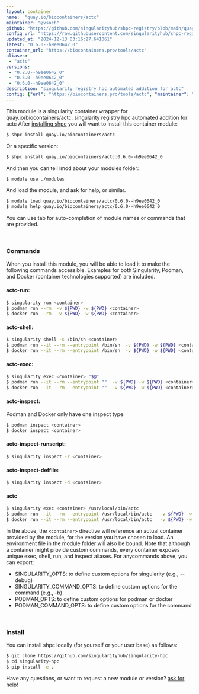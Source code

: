 ```yaml
---
layout: container
name:  "quay.io/biocontainers/actc"
maintainer: "@vsoch"
github: "https://github.com/singularityhub/shpc-registry/blob/main/quay.io/biocontainers/actc/container.yaml"
config_url: "https://raw.githubusercontent.com/singularityhub/shpc-registry/main/quay.io/biocontainers/actc/container.yaml"
updated_at: "2024-12-13 03:16:27.641061"
latest: "0.6.0--h9ee0642_0"
container_url: "https://biocontainers.pro/tools/actc"
aliases:
 - "actc"
versions:
 - "0.2.0--h9ee0642_0"
 - "0.5.0--h9ee0642_0"
 - "0.6.0--h9ee0642_0"
description: "singularity registry hpc automated addition for actc"
config: {"url": "https://biocontainers.pro/tools/actc", "maintainer": "@vsoch", "description": "singularity registry hpc automated addition for actc", "latest": {"0.6.0--h9ee0642_0": "sha256:95d652d98a2cc6322b69346fda7b6ca588797454021f840ffbbc9239aa3a5bce"}, "tags": {"0.2.0--h9ee0642_0": "sha256:6dbd50ab8bd39f6b3e8a7dc18075b799e77e39035b5c963535b06864e671c261", "0.5.0--h9ee0642_0": "sha256:1753703e1fbf2ef04e1dbda4041e9277abf7ad595bb841085957acf137a71ed3", "0.6.0--h9ee0642_0": "sha256:95d652d98a2cc6322b69346fda7b6ca588797454021f840ffbbc9239aa3a5bce"}, "docker": "quay.io/biocontainers/actc", "aliases": {"actc": "/usr/local/bin/actc"}}
---
```


This module is a singularity container wrapper for quay.io/biocontainers/actc.
singularity registry hpc automated addition for actc
After [installing shpc](#install) you will want to install this container module:


```bash
$ shpc install quay.io/biocontainers/actc
```

Or a specific version:

```bash
$ shpc install quay.io/biocontainers/actc:0.6.0--h9ee0642_0
```

And then you can tell lmod about your modules folder:

```bash
$ module use ./modules
```

And load the module, and ask for help, or similar.

```bash
$ module load quay.io/biocontainers/actc/0.6.0--h9ee0642_0
$ module help quay.io/biocontainers/actc/0.6.0--h9ee0642_0
```

You can use tab for auto-completion of module names or commands that are provided.

<br>

### Commands

When you install this module, you will be able to load it to make the following commands accessible.
Examples for both Singularity, Podman, and Docker (container technologies supported) are included.

#### actc-run:

```bash
$ singularity run <container>
$ podman run --rm  -v ${PWD} -w ${PWD} <container>
$ docker run --rm  -v ${PWD} -w ${PWD} <container>
```

#### actc-shell:

```bash
$ singularity shell -s /bin/sh <container>
$ podman run --it --rm --entrypoint /bin/sh  -v ${PWD} -w ${PWD} <container>
$ docker run --it --rm --entrypoint /bin/sh  -v ${PWD} -w ${PWD} <container>
```

#### actc-exec:

```bash
$ singularity exec <container> "$@"
$ podman run --it --rm --entrypoint ""  -v ${PWD} -w ${PWD} <container> "$@"
$ docker run --it --rm --entrypoint ""  -v ${PWD} -w ${PWD} <container> "$@"
```

#### actc-inspect:

Podman and Docker only have one inspect type.

```bash
$ podman inspect <container>
$ docker inspect <container>
```

#### actc-inspect-runscript:

```bash
$ singularity inspect -r <container>
```

#### actc-inspect-deffile:

```bash
$ singularity inspect -d <container>
```


#### actc

```bash
$ singularity exec <container> /usr/local/bin/actc
$ podman run --it --rm --entrypoint /usr/local/bin/actc   -v ${PWD} -w ${PWD} <container> -c " $@"
$ docker run --it --rm --entrypoint /usr/local/bin/actc   -v ${PWD} -w ${PWD} <container> -c " $@"
```



In the above, the `<container>` directive will reference an actual container provided
by the module, for the version you have chosen to load. An environment file in the
module folder will also be bound. Note that although a container
might provide custom commands, every container exposes unique exec, shell, run, and
inspect aliases. For anycommands above, you can export:

 - SINGULARITY_OPTS: to define custom options for singularity (e.g., --debug)
 - SINGULARITY_COMMAND_OPTS: to define custom options for the command (e.g., -b)
 - PODMAN_OPTS: to define custom options for podman or docker
 - PODMAN_COMMAND_OPTS: to define custom options for the command

<br>

### Install

You can install shpc locally (for yourself or your user base) as follows:

```bash
$ git clone https://github.com/singularityhub/singularity-hpc
$ cd singularity-hpc
$ pip install -e .
```

Have any questions, or want to request a new module or version? [ask for help!](https://github.com/singularityhub/singularity-hpc/issues)